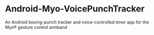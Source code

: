 # Android-Myo-VoicePunchTracker
An Android boxing-punch tracker and voice-controlled timer app for the Myo® gesture control armband
